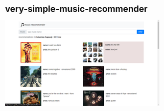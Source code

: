 # very-simple-music-recommender

![website](https://github.com/ocakhasan/very-simple-music-recommender/blob/master/image.png)
